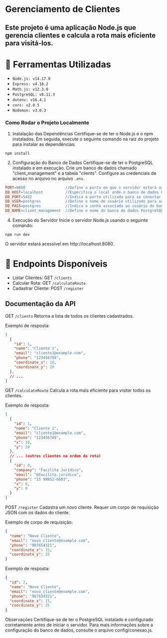 
# Gerenciamento de Clientes
## Este projeto é uma aplicação Node.js que gerencia clientes e calcula a rota mais eficiente para visitá-los.

# :hammer: Ferramentas Utilizadas
- `Node.js: v14.17.0`
- `Express: v4.18.2`
- `Math.js: v12.3.0`
- `PostgreSQL: v8.11.3`
- `dotenv: v16.4.1`
- `cors: v2.8.5`
- `Nodemon: v3.0.3`

 ### Como Rodar o Projeto Localmente
1. Instalação das Dependências
Certifique-se de ter o Node.js e o npm instalados. Em seguida, execute o seguinte comando na raiz do projeto para instalar as dependências:

```
npm install
```

2. Configuração do Banco de Dados
Certifique-se de ter o PostgreSQL instalado e em execução.
Crie um banco de dados chamado "client_management" e a tabela "clients".
Configure as credenciais de acesso no arquivo no arquivo `.env`.
```makefile
PORT=8080                  //Define a porta em que o servidor estará acessível localmente.
DB_HOST=localhost          //Especifica o local onde o banco de dados PostgreSQL está hospedado.
DB_PORT=5432               //Indica a porta utilizada para se conectar ao banco de dados PostgreSQL.
DB_USER=postgres           //Define o nome de usuário utilizado para acessar o banco de dados PostgreSQL.
DB_PASS=postgres           //Indica a senha associada ao usuário do banco de dados PostgreSQL.
DB_NAME=client_management  //Define o nome do banco de dados PostgreSQL a ser utilizado pelo aplicativo.
```

4. Execução do Servidor
Inicie o servidor Node.js usando o seguinte comando:

```
npm run dev
```

O servidor estará acessível em http://localhost:8080.

# 📁 Endpoints Disponíveis
* Listar Clientes: GET `/clients`
* Calcular Rota: GET `/calculateRoute`
* Cadastrar Cliente: POST `/register`
## Documentação da API
GET `/clients`
Retorna a lista de todos os clientes cadastrados.

Exemplo de resposta:

```json
[
  {
    "id": 1,
    "name": "Cliente 1",
    "email": "cliente1@example.com",
    "phone": "123456789",
    "coordinate_x": 10,
    "coordinate_y": 20
  },
  // ...
]

```

GET `/calculateRoute`
Calcula a rota mais eficiente para visitar todos os clientes.

Exemplo de resposta:

```json
[
  {
    "id": 1,
    "name": "Cliente 1",
    "email": "cliente1@example.com",
    "phone": "123456789",
    "x": 10,
    "y": 20
  },
  // ... (outros clientes na ordem da rota)
  {
    "id": 0,
    "company": "Facilita Jurídico",
    "email": "@facilita.jurídico",
    "phone": "15 99852-6603",
    "x": 0,
    "y": 0
  }
]
```

POST `/register`
Cadastra um novo cliente. Requer um corpo de requisição JSON com os dados do cliente.

Exemplo de corpo de requisição:

```json
{
  "name": "Novo Cliente",
  "email": "novo_cliente@example.com",
  "phone": "987654321",
  "coordinate_x": 15,
  "coordinate_y": 25
}
```
Exemplo de resposta:

```json
{
  "id": 2,
  "name": "Novo Cliente",
  "email": "novo_cliente@example.com",
  "phone": "987654321",
  "coordinate_x": 15,
  "coordinate_y": 25
}
```

Observações
Certifique-se de ter o PostgreSQL instalado e configurado corretamente antes de iniciar o servidor. Para mais informações sobre a configuração do banco de dados, consulte o arquivo config/conexao.js.

